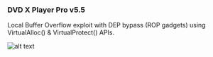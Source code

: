 ### DVD X Player Pro v5.5
Local Buffer Overflow exploit with DEP bypass (ROP gadgets) using VirtualAlloc() & VirtualProtect() APIs.

![alt text](https://github.com/ihack4falafel/OSCE/blob/master/Local%20Buffer%20Overflow/DVDXPlayerProv5.5/PoC.jpg)
